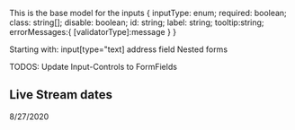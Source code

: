 

This is the base model for the inputs
{
    inputType: enum;
    required: boolean;
    class: string[];
    disable: boolean;
    id: string;
    label: string;
    tooltip:string;
    errorMessages:{
        [validatorType]:message
    }
}

Starting with:
input[type="text]
address field
Nested forms

TODOS:
Update Input-Controls to FormFields

## Live Stream dates
8/27/2020


